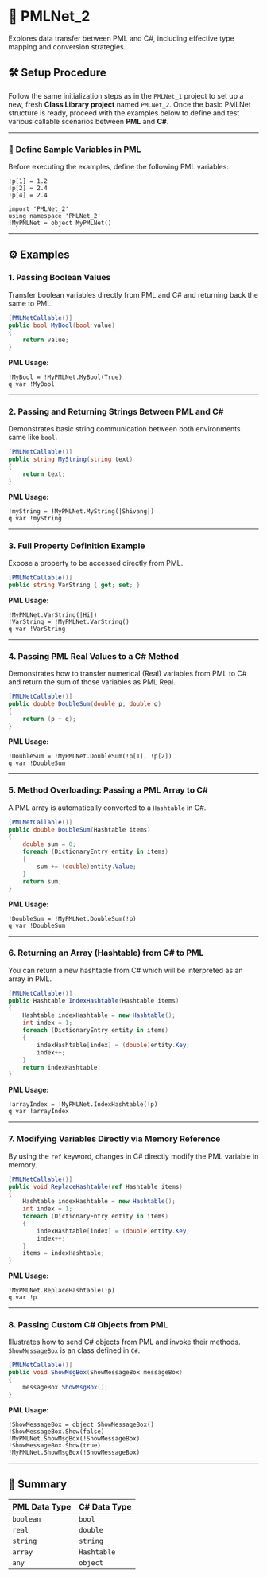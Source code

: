 # 🔹 PMLNet_2

Explores data transfer between PML and C#, including effective type mapping and conversion strategies.

## 🛠️ **Setup Procedure**

Follow the same initialization steps as in the `PMLNet_1` project to set up a new, fresh **Class Library project** named `PMLNet_2`.
Once the basic PMLNet structure is ready, proceed with the examples below to define and test various callable scenarios between **PML** and **C#**.

---

### 🧮 **Define Sample Variables in PML**

Before executing the examples, define the following PML variables:

```pml
!p[1] = 1.2
!p[2] = 2.4
!p[4] = 2.4

import 'PMLNet_2'
using namespace 'PMLNet_2'
!MyPMLNet = object MyPMLNet()
```

---

## ⚙️ **Examples**

### **1. Passing Boolean Values**

Transfer boolean variables directly from PML and C# and returning back the same to PML.

```csharp
[PMLNetCallable()]
public bool MyBool(bool value)
{
    return value;
}
```

**PML Usage:**

```pml
!MyBool = !MyPMLNet.MyBool(True)
q var !MyBool
```

---

### **2. Passing and Returning Strings Between PML and C#**

Demonstrates basic string communication between both environments same like `bool`.

```csharp
[PMLNetCallable()]
public string MyString(string text)
{
    return text;
}
```

**PML Usage:**

```pml
!myString = !MyPMLNet.MyString(|Shivang|)
q var !myString
```

---


### **3. Full Property Definition Example**

Expose a property to be accessed directly from PML.

```csharp
[PMLNetCallable()]
public string VarString { get; set; }
```

**PML Usage:**

```pml
!MyPMLNet.VarString(|Hi|)
!VarString = !MyPMLNet.VarString()
q var !VarString
```

---

### **4. Passing PML Real Values to a C# Method**

Demonstrates how to transfer numerical (Real) variables from PML to C# and return the sum of those variables as PML Real.

```csharp
[PMLNetCallable()]
public double DoubleSum(double p, double q)
{
    return (p + q);
}
```

**PML Usage:**

```pml
!DoubleSum = !MyPMLNet.DoubleSum(!p[1], !p[2])
q var !DoubleSum
```

---

### **5. Method Overloading: Passing a PML Array to C#**

A PML array is automatically converted to a `Hashtable` in C#.

```csharp
[PMLNetCallable()]
public double DoubleSum(Hashtable items)
{
    double sum = 0;
    foreach (DictionaryEntry entity in items)
    {
        sum += (double)entity.Value;
    }
    return sum;
}
```

**PML Usage:**

```pml
!DoubleSum = !MyPMLNet.DoubleSum(!p)
q var !DoubleSum
```

---

### **6. Returning an Array (Hashtable) from C# to PML**

You can return a new hashtable from C# which will be interpreted as an array in PML.

```csharp
[PMLNetCallable()]
public Hashtable IndexHashtable(Hashtable items)
{
    Hashtable indexHashtable = new Hashtable();
    int index = 1;
    foreach (DictionaryEntry entity in items)
    {
        indexHashtable[index] = (double)entity.Key;
        index++;
    }
    return indexHashtable;
}
```

**PML Usage:**

```pml
!arrayIndex = !MyPMLNet.IndexHashtable(!p)
q var !arrayIndex
```

---

### **7. Modifying Variables Directly via Memory Reference**

By using the `ref` keyword, changes in C# directly modify the PML variable in memory.

```csharp
[PMLNetCallable()]
public void ReplaceHashtable(ref Hashtable items)
{
    Hashtable indexHashtable = new Hashtable();
    int index = 1;
    foreach (DictionaryEntry entity in items)
    {
        indexHashtable[index] = (double)entity.Key;
        index++;
    }
    items = indexHashtable;
}
```

**PML Usage:**

```pml
!MyPMLNet.ReplaceHashtable(!p)
q var !p
```

---

### **8. Passing Custom C# Objects from PML**

Illustrates how to send C# objects from PML and invoke their methods. `ShowMessageBox` is an class defined in `C#`.

```csharp
[PMLNetCallable()]
public void ShowMsgBox(ShowMessageBox messageBox)
{
    messageBox.ShowMsgBox();
}
```

**PML Usage:**

```pml
!ShowMessageBox = object ShowMessageBox()
!ShowMessageBox.Show(false)
!MyPMLNet.ShowMsgBox(!ShowMessageBox)
!ShowMessageBox.Show(true)
!MyPMLNet.ShowMsgBox(!ShowMessageBox)
```

---


## 📘 **Summary**

|PML Data Type|C# Data Type|
|-------------|------------|
|`boolean`    |`bool`      |
|`real`       |`double`    |
|`string`     |`string`    |
|`array`      |`Hashtable` |
|`any`        |`object`    |